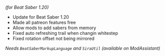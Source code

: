 *(for Beat Saber 1.20)*

- Update for Beat Saber 1.20
- Made all patreon features free
- Allow mods to add sabers from memory
- Fixed auto refreshing trail when changin whitestep
- Fixed rotation offset not being mirrored

*Needs `BeatSaberMarkupLanguage` and `SiraUtil` (available on ModAssistant)*